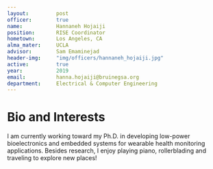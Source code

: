 ```yaml
---
layout:     	post
officer: 		true
name:      		Hannaneh Hojaiji
position: 		RISE Coordinator
hometown: 		Los Angeles, CA
alma_mater: 	UCLA
advisor: 		Sam Emaminejad
header-img: 	"img/officers/hannaneh_hojaiji.jpg"
active: 		true
year:  			2019
email: 			hanna.hojaiji@bruinegsa.org
department: 	Electrical & Computer Engineering
---
```


# Bio and Interests
I am currently working toward my Ph.D. in developing low-power bioelectronics and embedded systems for wearable health monitoring applications.
Besides research, I enjoy playing piano, rollerblading and traveling to explore new places! 

